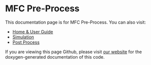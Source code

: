 # MFC Pre-Process

This documentation page is for MFC Pre-Process. You can also visit:
- [Home & User Guide](../documentation/)
- [Simulation](../simulation/)
- [Post Process](../post_process/)

If you are viewing this page Github, please visit [our website](https://mflowcode.github.io/pre_process) for the doxygen-generated documentation of this code.

